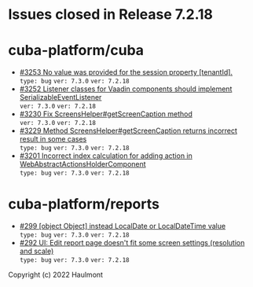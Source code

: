 # Issues closed in Release 7.2.18

# cuba-platform/cuba

* [#3253  No value was provided for the session property [tenantId].](https://github.com/cuba-platform/cuba/issues/3253) \
    `type: bug` `ver: 7.3.0` `ver: 7.2.18` 
* [#3252 Listener classes for Vaadin components should implement SerializableEventListener](https://github.com/cuba-platform/cuba/issues/3252) \
    `ver: 7.3.0` `ver: 7.2.18` 
* [#3230 Fix ScreensHelper#getScreenCaption method](https://github.com/cuba-platform/cuba/pull/3230) \
    `ver: 7.3.0` `ver: 7.2.18` 
* [#3229 Method ScreensHelper#getScreenCaption returns incorrect result in some cases](https://github.com/cuba-platform/cuba/issues/3229) \
    `type: bug` `ver: 7.3.0` `ver: 7.2.18` 
* [#3201 Incorrect index calculation for adding action in WebAbstractActionsHolderComponent](https://github.com/cuba-platform/cuba/issues/3201) \
    `type: bug` `ver: 7.3.0` `ver: 7.2.18` 

# cuba-platform/reports

* [#299 [object Object] instead LocalDate or LocalDateTime value](https://github.com/cuba-platform/reports/issues/299) \
    `type: bug` `ver: 7.3.0` `ver: 7.2.18` 
* [#292 UI: Edit report page doesn't fit some screen settings (resolution and scale) ](https://github.com/cuba-platform/reports/issues/292) \
    `type: bug` `ver: 7.3.0` `ver: 7.2.18` 


Copyright (c) 2022 Haulmont
